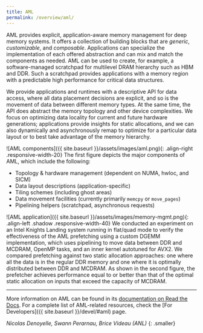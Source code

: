 ```yaml
---
title: AML
permalink: /overview/aml/
---
```


AML provides explicit, application-aware memory management for deep memory
systems.  It offers a collection of building blocks that are _generic_,
_customizable_, and _composable_.  Applications can specialize the
implementation of each offered abstraction and can mix and match the
components as needed.  AML can be used to create, for example, a
software-managed scratchpad for multilevel DRAM hierarchy such as HBM and
DDR.  Such a scratchpad provides applications with a memory region with a
predictable high performance for critical data structures.

We provide applications and runtimes with a descriptive API for data
access, where all data placement decisions are explicit, and so is the
movement of data between different memory types.  At the same time, the API
does abstract the memory topology and other device complexities.  We focus
on optimizing data locality for current and future hardware generations;
applications provide insights for static allocations, and we can also
dynamically and asynchronously remap to optimize for a particular data
layout or to best take advantage of the memory hierarchy.

![AML components]({{ site.baseurl }}/assets/images/aml.png){: .align-right .responsive-width-20}
The first figure depicts the major components of AML, which include the
following:
* Topology & hardware management (dependent on NUMA, hwloc, and SICM)
* Data layout descriptions (application-specific)
* Tiling schemes (including ghost areas)
* Data movement facilities (currently primarily `memcpy` or `move_pages`)
* Pipelining helpers (scratchpad, asynchronous requests)

![AML application]({{ site.baseurl }}/assets/images/memory-mgmt.png){: .align-left .shadow .responsive-width-40}
We conducted an experiment on an Intel Knights Landing system running in
flat/quad mode to verify the effectiveness of the AML prefetching using a
custom DGEMM implementation, which uses pipelining to move data between DDR
and MCDRAM, OpenMP tasks, and an inner kernel autotuned for AVX2.  We
compared prefetching against two static allocation approaches: one where
all the data is in the regular DDR memory and one where it is optimally
distributed between DDR and MCDRAM.  As shown in the second figure, the
prefetcher achieves performance equal to or better than that of the optimal
static allocation on inputs that exceed the capacity of MCDRAM.
<br clear="both" />

---

More information on AML can be found in its [documentation on Read the
Docs](https://argo-aml.readthedocs.io/en/latest/).  For a complete list of
AML-related resources, check the [For Developers]({{ site.baseurl
}}/devel/#aml) page.

_Nicolas Denoyelle, Swann Perarnau, Brice Videau (ANL)_
{: .smaller}
